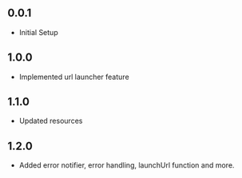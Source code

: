 ## 0.0.1

- Initial Setup

## 1.0.0

- Implemented url launcher feature

## 1.1.0

- Updated resources

## 1.2.0

- Added error notifier, error handling, launchUrl function and more.
